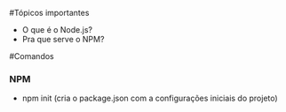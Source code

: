 #Tópicos importantes

- O que é o Node.js?
- Pra que serve o NPM?

#Comandos

### NPM
- npm init (cria o package.json com a configurações iniciais do projeto)
